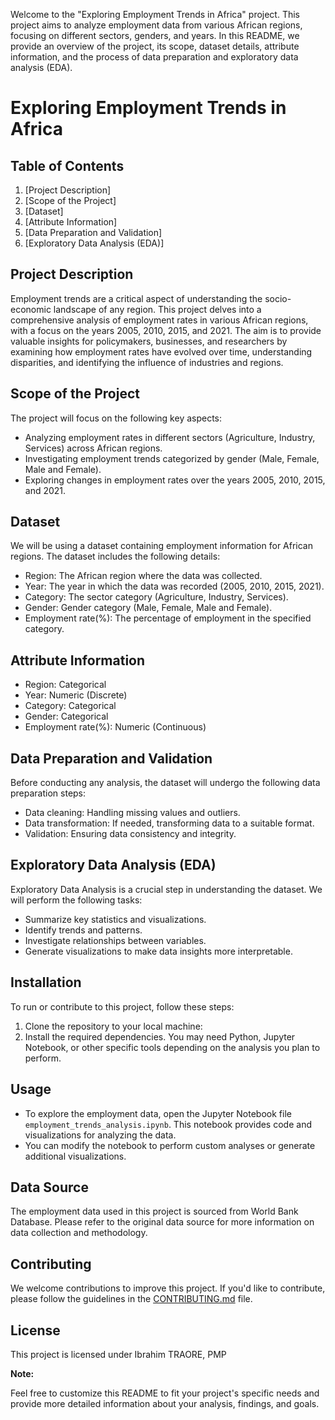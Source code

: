 Welcome to the "Exploring Employment Trends in Africa" project. This project aims to analyze employment data from various African regions, focusing on different sectors, genders, and years. In this README, we provide an overview of the project, its scope, dataset details, attribute information, and the process of data preparation and exploratory data analysis (EDA).

# Exploring Employment Trends in Africa



## Table of Contents
1. [Project Description]
2. [Scope of the Project]
3. [Dataset]
4. [Attribute Information]
5. [Data Preparation and Validation]
6. [Exploratory Data Analysis (EDA)]

## Project Description
Employment trends are a critical aspect of understanding the socio-economic landscape of any region. This project delves into a comprehensive analysis of employment rates in various African regions, with a focus on the years 2005, 2010, 2015, and 2021. The aim is to provide valuable insights for policymakers, businesses, and researchers by examining how employment rates have evolved over time, understanding disparities, and identifying the influence of industries and regions.

## Scope of the Project

The project will focus on the following key aspects:

- Analyzing employment rates in different sectors (Agriculture, Industry, Services) across African regions.
- Investigating employment trends categorized by gender (Male, Female, Male and Female).
- Exploring changes in employment rates over the years 2005, 2010, 2015, and 2021.

## Dataset

We will be using a dataset containing employment information for African regions. The dataset includes the following details:

- Region: The African region where the data was collected.
- Year: The year in which the data was recorded (2005, 2010, 2015, 2021).
- Category: The sector category (Agriculture, Industry, Services).
- Gender: Gender category (Male, Female, Male and Female).
- Employment rate(%): The percentage of employment in the specified category.

## Attribute Information

- Region: Categorical
- Year: Numeric (Discrete)
- Category: Categorical
- Gender: Categorical
- Employment rate(%): Numeric (Continuous)

## Data Preparation and Validation

Before conducting any analysis, the dataset will undergo the following data preparation steps:
- Data cleaning: Handling missing values and outliers.
- Data transformation: If needed, transforming data to a suitable format.
- Validation: Ensuring data consistency and integrity.

## Exploratory Data Analysis (EDA)

Exploratory Data Analysis is a crucial step in understanding the dataset. We will perform the following tasks:
- Summarize key statistics and visualizations.
- Identify trends and patterns.
- Investigate relationships between variables.
- Generate visualizations to make data insights more interpretable.

## Installation
To run or contribute to this project, follow these steps:
1. Clone the repository to your local machine:
2. Install the required dependencies. You may need Python, Jupyter Notebook, or other specific tools depending on the analysis you plan to perform. 
## Usage
- To explore the employment data, open the Jupyter Notebook file `employment_trends_analysis.ipynb`. This notebook provides code and visualizations for analyzing the data.
- You can modify the notebook to perform custom analyses or generate additional visualizations.

## Data Source
The employment data used in this project is sourced from World Bank Database. Please refer to the original data source for more information on data collection and methodology.

## Contributing
We welcome contributions to improve this project. If you'd like to contribute, please follow the guidelines in the [CONTRIBUTING.md](CONTRIBUTING.md) file.

## License
This project is licensed under Ibrahim TRAORE, PMP

**Note:** 

Feel free to customize this README to fit your project's specific needs and provide more detailed information about your analysis, findings, and goals.


